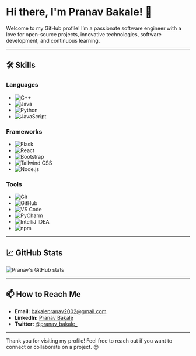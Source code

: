 # Hi there, I'm Pranav Bakale! 👋

Welcome to my GitHub profile! I’m a passionate software engineer with a love for open-source projects, innovative technologies, software development, and continuous learning.

---

<!---## 🚀 About Me
- 🔭 I’m currently working on [Your Project](https://github.com/yourproject)
- 🌱 I’m currently learning **AI and Machine Learning**
- 💬 Ask me about **Web Development**, **Data Science**
- ⚡ Fun fact: I love hiking and exploring nature!

---
-->
## 🛠 Skills

### Languages
- ![C++](https://img.shields.io/badge/-C++-00599C?logo=c%2B%2B&logoColor=white&style=for-the-badge)
- ![Java](https://img.shields.io/badge/-Java-007396?logo=java&logoColor=white&style=for-the-badge)
- ![Python](https://img.shields.io/badge/-Python-3776AB?logo=python&logoColor=white&style=for-the-badge)
- ![JavaScript](https://img.shields.io/badge/-JavaScript-F7DF1E?logo=javascript&logoColor=black&style=for-the-badge)

### Frameworks
- ![Flask](https://img.shields.io/badge/-Flask-000000?logo=flask&logoColor=white&style=for-the-badge)
- ![React](https://img.shields.io/badge/-React-61DAFB?logo=react&logoColor=black&style=for-the-badge)
- ![Bootstrap](https://img.shields.io/badge/-Bootstrap-563D7C?logo=bootstrap&logoColor=white&style=for-the-badge)
- ![Tailwind CSS](https://img.shields.io/badge/-Tailwind%20CSS-38B2AC?logo=tailwind-css&logoColor=white&style=for-the-badge)
- ![Node.js](https://img.shields.io/badge/-Node.js-339933?logo=node.js&logoColor=white&style=for-the-badge)

### Tools
- ![Git](https://img.shields.io/badge/-Git-F05032?logo=git&logoColor=white&style=for-the-badge)
- ![GitHub](https://img.shields.io/badge/-GitHub-181717?logo=github&logoColor=white&style=for-the-badge)
- ![VS Code](https://img.shields.io/badge/-VS%20Code-007ACC?logo=visual-studio-code&logoColor=white&style=for-the-badge)
- ![PyCharm](https://img.shields.io/badge/-PyCharm-000000?logo=pycharm&logoColor=white&style=for-the-badge)
- ![IntelliJ IDEA](https://img.shields.io/badge/-IntelliJ%20IDEA-000000?logo=intellij-idea&logoColor=white&style=for-the-badge)
- ![npm](https://img.shields.io/badge/-npm-CB3837?logo=npm&logoColor=white&style=for-the-badge)

---

## 📈 GitHub Stats
![Pranav's GitHub stats](https://github-readme-stats.vercel.app/api?username=pranavbakale&show_icons=true&theme=dark)

---

## 📫 How to Reach Me
- **Email:** [bakalepranav2002@gmail.com](mailto:bakalepranav2002@gmail.com)
- **LinkedIn:** [Pranav Bakale](https://www.linkedin.com/in/pranavbakale)
- **Twitter:** [@pranav_bakale_](https://x.com/pranav_bakale_)

---

Thank you for visiting my profile! Feel free to reach out if you want to connect or collaborate on a project. 😊
